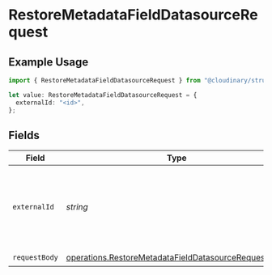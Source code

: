 # RestoreMetadataFieldDatasourceRequest

## Example Usage

```typescript
import { RestoreMetadataFieldDatasourceRequest } from "@cloudinary/structured-metadata/models/operations";

let value: RestoreMetadataFieldDatasourceRequest = {
  externalId: "<id>",
};
```

## Fields

| Field                                                                                                                        | Type                                                                                                                         | Required                                                                                                                     | Description                                                                                                                  |
| ---------------------------------------------------------------------------------------------------------------------------- | ---------------------------------------------------------------------------------------------------------------------------- | ---------------------------------------------------------------------------------------------------------------------------- | ---------------------------------------------------------------------------------------------------------------------------- |
| `externalId`                                                                                                                 | *string*                                                                                                                     | :heavy_check_mark:                                                                                                           | The external ID of the metadata field to restore the datasource values for.                                                  |
| `requestBody`                                                                                                                | [operations.RestoreMetadataFieldDatasourceRequestBody](../../models/operations/restoremetadatafielddatasourcerequestbody.md) | :heavy_check_mark:                                                                                                           | N/A                                                                                                                          |